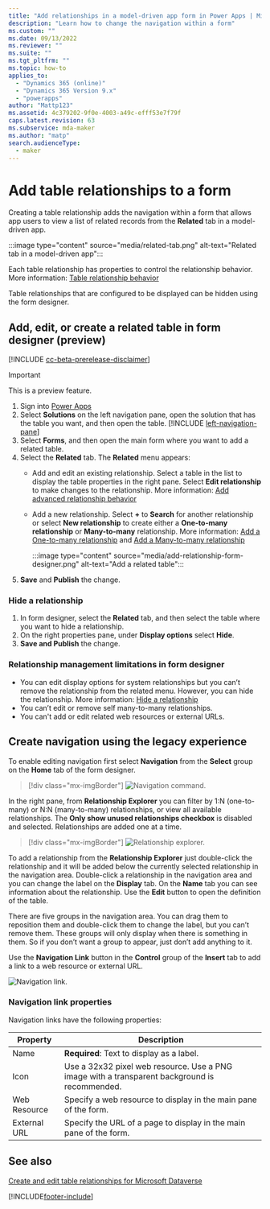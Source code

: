 ```yaml
---
title: "Add relationships in a model-driven app form in Power Apps | MicrosoftDocs"
description: "Learn how to change the navigation within a form"
ms.custom: ""
ms.date: 09/13/2022
ms.reviewer: ""
ms.suite: ""
ms.tgt_pltfrm: ""
ms.topic: how-to
applies_to: 
  - "Dynamics 365 (online)"
  - "Dynamics 365 Version 9.x"
  - "powerapps"
author: "Mattp123"
ms.assetid: 4c379202-9f0e-4003-a49c-efff53e7f79f
caps.latest.revision: 63
ms.subservice: mda-maker
ms.author: "matp"
search.audienceType: 
  - maker
---
```

# Add table relationships to a form

Creating a table relationship adds the navigation within a form that allows app users to view a list of related records from the **Related** tab in a model-driven app.

:::image type="content" source="media/related-tab.png" alt-text="Related tab in a model-driven app":::

Each table relationship has properties to control the relationship behavior. More information: [Table relationship behavior](../data-platform/create-edit-entity-relationships.md#table-relationship-behavior)
  
Table relationships that are configured to be displayed can be hidden using the form designer.

## Add, edit, or create a related table in form designer (preview)

[!INCLUDE [cc-beta-prerelease-disclaimer](../../includes/cc-beta-prerelease-disclaimer.md)]

> [!IMPORTANT]
> This is a preview feature.

1. Sign into [Power Apps](https://make.powerapps.com/?utm_source=padocs&utm_medium=linkinadoc&utm_campaign=referralsfromdoc)
1. Select **Solutions** on the left navigation pane, open the solution that has the table you want, and then open the table. [!INCLUDE [left-navigation-pane](../../includes/left-navigation-pane.md)]
1. Select **Forms**, and then open the main form where you want to add a related table.
1. Select the **Related** tab. The **Related** menu appears:
   - Add and edit an existing relationship. Select a table in the list to display the table properties in the right pane. Select **Edit relationship** to make changes to the relationship. More information: [Add advanced relationship behavior](../data-platform/data-platform-entity-lookup.md#add-advanced-relationship-behavior)
   - Add a new relationship. Select **+** to **Search** for another relationship or select **New relationship** to create either a **One-to-many relationship** or **Many-to-many** relationship. More information: [Add a One-to-many relationship](../data-platform/data-platform-entity-lookup.md#add-a-one-to-many-relationship) and [Add a Many-to-many relationship](../data-platform/data-platform-entity-lookup.md#add-a-many-to-many-relationship)

     :::image type="content" source="media/add-relationship-form-designer.png" alt-text="Add a related table":::
1. **Save** and **Publish** the change.

### Hide a relationship

1. In form designer, select the **Related** tab, and then select the table where you want to hide a relationship.
1. On the right properties pane, under **Display options** select **Hide**.
1. **Save and Publish** the change.

### Relationship management limitations in form designer

- You can edit display options for system relationships but you can’t remove the relationship from the related menu. However, you can hide the relationship. More information: [Hide a relationship](#hide-a-relationship)
- You can’t edit or remove self many-to-many relationships.
- You can't add or edit related web resources or external URLs.

## Create navigation using the legacy experience

To enable editing navigation first select **Navigation** from the **Select** group on the **Home** tab of the form designer.  

> [!div class="mx-imgBorder"] 
> ![Navigation command.](media/navigation-command.png)
 
In the right pane, from **Relationship Explorer** you can filter by 1:N (one-to-many) or N:N (many-to-many) relationships, or view all available relationships. The **Only show unused relationships checkbox** is disabled and selected. Relationships are added one at a time. 
 
> [!div class="mx-imgBorder"] 
> ![Relationship explorer.](media/relationship-explorer.png)

To add a relationship from the **Relationship Explorer** just double-click the relationship and it will be added below the currently selected relationship in the navigation area. Double-click a relationship in the navigation area and you can change the label on the **Display** tab. On the **Name** tab you can see information about the relationship. Use the **Edit** button to open the definition of the table.  
  
There are five groups in the navigation area. You can drag them to reposition them and double-click them to change the label, but you can’t remove them. These groups will only display when there is something in them. So if you don’t want a group to appear, just don’t add anything to it.  
  
Use the **Navigation Link** button in the **Control** group of the **Insert** tab to add a link to a web resource or external URL.  
 
![Navigation link.](media/navigation-link.png)
 
<a name="BKMK_NavigationLinkProperties"></a>   

### Navigation link properties

 Navigation links have the following properties:  
  
|Property|Description|  
|--------------|-----------------|  
|Name|**Required**: Text to display as a label.|  
|Icon|Use a 32x32 pixel web resource. Use a PNG image with a transparent background is recommended.|  
|Web Resource|Specify a web resource to display in the main pane of the form.|  
|External URL|Specify the URL of a page to display in the main pane of the form.|

## See also

[Create and edit table relationships for Microsoft Dataverse](../data-platform/create-edit-entity-relationships.md)

[!INCLUDE[footer-include](../../includes/footer-banner.md)]

